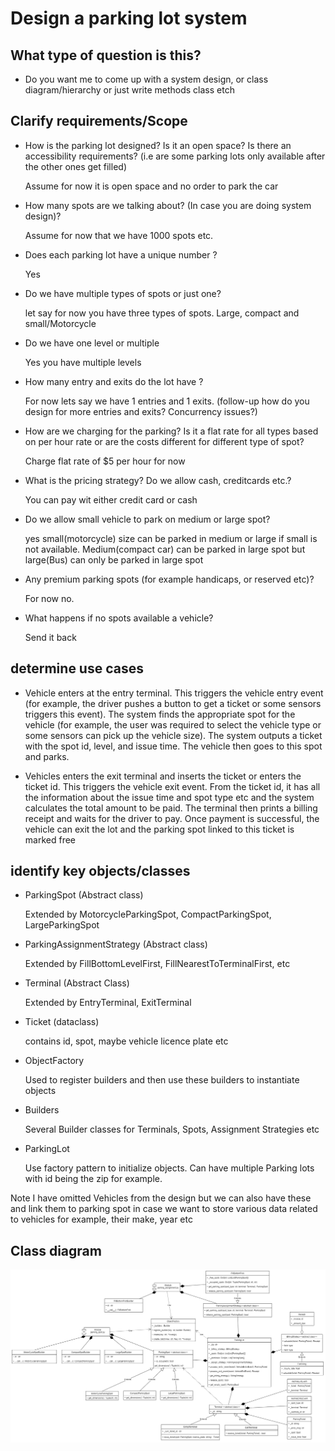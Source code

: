# Design a parking lot system

## What type of question is this?

* Do you want me to come up with a system design, or class diagram/hierarchy or just write methods class etch

## Clarify requirements/Scope

* How is the parking lot designed? Is it an open space? Is there an accessibility requirements? (i.e are some parking lots only available after the other ones get filled)

    Assume for now it is open space and no order to park the car

* How many spots are we talking about? (In case you are doing system design)?

    Assume for now that we have 1000 spots etc.

* Does each parking lot have a unique number ?

    Yes

* Do we have multiple types of spots or just one?

    let say for now you have three types of spots. Large, compact and small/Motorcycle

* Do we have one level or multiple

    Yes you have multiple levels

* How many entry and exits do the lot have ?

    For now lets say we have 1 entries and 1 exits. (follow-up how do you design for more entries and exits?
    Concurrency issues?)

* How are we charging for the parking? Is it a flat rate for all types based on per hour rate or are
the costs different for different type of spot?

    Charge flat rate of $5 per hour for now

* What is the pricing strategy? Do we allow cash, creditcards etc.?

    You can pay wit either credit card or cash

* Do we allow small vehicle to park on medium or large spot?

    yes small(motorcycle) size can be parked in medium or large if small is not available.  Medium(compact car) can be parked
    in large spot but large(Bus) can only be parked in large spot

* Any premium parking spots (for example handicaps, or reserved etc)?

    For now no.

* What happens if no spots available a vehicle?

    Send it back

## determine use cases

* Vehicle enters at the entry terminal. This triggers the vehicle entry event (for example, the driver pushes a button
to get a ticket or some sensors triggers this event). The system finds the appropriate spot for the vehicle (for example, the
user was required to select the vehicle type or some sensors can pick up the vehicle size). The system outputs a ticket
with the spot id, level, and issue time. The vehicle then goes to this spot and parks.

* Vehicles enters the exit terminal and inserts the ticket or enters the ticket id. This triggers the vehicle exit event. From the ticket id, it has all the information about the issue time and spot type etc and the system calculates the total amount to be paid. The terminal then prints a billing receipt and waits for the driver to pay. Once payment is successful, the vehicle can exit the lot and the parking spot linked to this ticket is marked free

## identify key objects/classes

* ParkingSpot (Abstract class)

    Extended by MotorcycleParkingSpot, CompactParkingSpot, LargeParkingSpot

* ParkingAssignmentStrategy (Abstract class)

    Extended by FillBottomLevelFirst, FillNearestToTerminalFirst, etc

* Terminal (Abstract Class)

    Extended by EntryTerminal, ExitTerminal

* Ticket (dataclass)

    contains id, spot, maybe vehicle licence plate etc

* ObjectFactory

    Used to register builders and then use these builders to instantiate objects

* Builders

    Several Builder classes for Terminals, Spots, Assignment Strategies etc

* ParkingLot

    Use factory pattern to initialize objects. Can have multiple Parking lots with id being the zip for example.

Note I have omitted Vehicles from the design but we can also have these and link them to parking spot in case we want
to store various data related to vehicles for example, their make, year etc

## Class diagram

![class diagram](./class_diagram.png)
